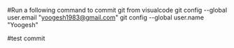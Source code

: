 #Run a following command to commit git from visualcode
git config --global user.email "yoogesh1983@gmail.com"
git config --global user.name "Yoogesh"

#test commit